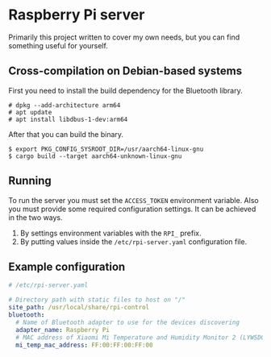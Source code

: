# Raspberry Pi server
Primarily this project written to cover my own needs, but you can find something useful for
yourself.

## Cross-compilation on Debian-based systems
First you need to install the build dependency for the Bluetooth library.

```
# dpkg --add-architecture arm64
# apt update
# apt install libdbus-1-dev:arm64
```

After that you can build the binary.

```
$ export PKG_CONFIG_SYSROOT_DIR=/usr/aarch64-linux-gnu
$ cargo build --target aarch64-unknown-linux-gnu
```

## Running
To run the server you must set the `ACCESS_TOKEN` environment variable. Also you must provide some
required configuration settings. It can be achieved in the two ways.

1. By settings environment variables with the `RPI_` prefix.
2. By putting values inside the `/etc/rpi-server.yaml` configuration file.

## Example configuration
```yaml
# /etc/rpi-server.yaml

# Directory path with static files to host on "/"
site_path: /usr/local/share/rpi-control
bluetooth:
  # Name of Bluetooth adapter to use for the devices discovering
  adapter_name: Raspberry Pi
  # MAC address of Xiaomi Mi Temperature and Humidity Monitor 2 (LYWSD03MMC)
  mi_temp_mac_address: FF:00:FF:00:FF:00
```
